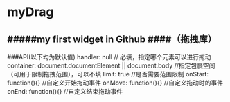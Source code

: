 myDrag
=====

#####my first widget in Github
####（拖拽库） 
-----


###API(以下均为默认值)
  handler: null    // 必填，指定哪个元素可以进行拖动
  container: document.documentElement || document.body    //指定包裹空间（可用于限制拖拽范围），可以不填
  limit: true    //是否需要范围限制
  onStart: function(){}    //自定义开始拖动事件
  onMove: function(){}    //自定义拖动时的事件
  onEnd: function(){}    //自定义结束拖动事件



